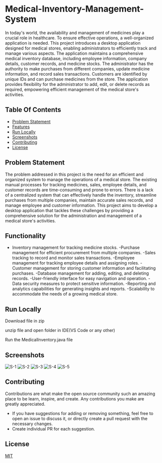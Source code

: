 # Medical-Inventory-Management-System
In today's world, the availability and management of medicines play a crucial role in healthcare. To ensure effective operations, a well-organized application is needed. This project introduces a desktop application designed for medical stores, enabling administrators to efficiently track and manage various aspects. The application maintains a comprehensive medical inventory database, including employee information, company details, customer records, and medicine stocks. The administrator has the authority to make purchases from different companies, update medicine information, and record sales transactions. Customers are identified by unique IDs and can purchase medicines from the store. The application provides flexibility for the administrator to add, edit, or delete records as required, empowering efficient management of the medical store's activities.

## Table Of Contents

* [Problem Statement](#problem-statement)
* [Features](#features)
* [Run Locally](#run-locally)
* [Screenshots](#screenshots)
* [Contributing](#contributing)
* [License](#license)

## Problem Statement
The problem addressed in this project is the need for an efficient and organized system to manage the operations of a medical store. The existing manual processes for tracking medicines, sales, employee details, and customer records are time-consuming and prone to errors. There is a lack of a centralized system that can effectively handle the inventory, streamline purchases from multiple companies, maintain accurate sales records, and manage employee and customer information. This project aims to develop a desktop application that tackles these challenges by providing a comprehensive solution for the administration and management of a medical store's activities.

## Functionality

- Inventory management for tracking medicine stocks.
-Purchase management for efficient procurement from multiple companies.
-Sales tracking to record and monitor sales transactions.
-Employee management for tracking employee details and assigning roles.
-Customer management for storing customer information and facilitating purchases.
-Database management for adding, editing, and deleting records.
-User-friendly interface for easy navigation and operation.
-Data security measures to protect sensitive information.
-Reporting and analytics capabilities for generating insights and reports.
-Scalability to accommodate the needs of a growing medical store.

## Run Locally
Download file in zip 

unzip file and open folder in IDE(VS Code or any other)

Run the MedicalInventory.java file


## Screenshots
![S-1](https://github.com/VinitVV/Medical-Inventory-Management-System/assets/96524088/279c6e9c-2ae1-46ed-8d1c-afbaf1dde457)
![S-2](https://github.com/VinitVV/Medical-Inventory-Management-System/assets/96524088/0fc54d3b-1041-43f4-a02e-09f5fe7eea91)
![S-3](https://github.com/VinitVV/Medical-Inventory-Management-System/assets/96524088/00b25897-ecac-4a1f-b941-174824c0d6f7)
![S-4](https://github.com/VinitVV/Medical-Inventory-Management-System/assets/96524088/0c64aee9-e23e-45e5-b00d-5cfe59a0e5f2)
![S-5](https://github.com/VinitVV/Medical-Inventory-Management-System/assets/96524088/6de9705b-7d45-4475-b077-b824d9387703)



## Contributing
Contributions are what make the open source community such an amazing place to be learn, inspire, and create. Any contributions you make are greatly appreciated.

 - If you have suggestions for adding or removing something, feel free to open an issue to discuss it, or directly create a pull request with the necessary changes.
 - Create individual PR for each suggestion.

## License

[MIT](https://choosealicense.com/licenses/mit/)

